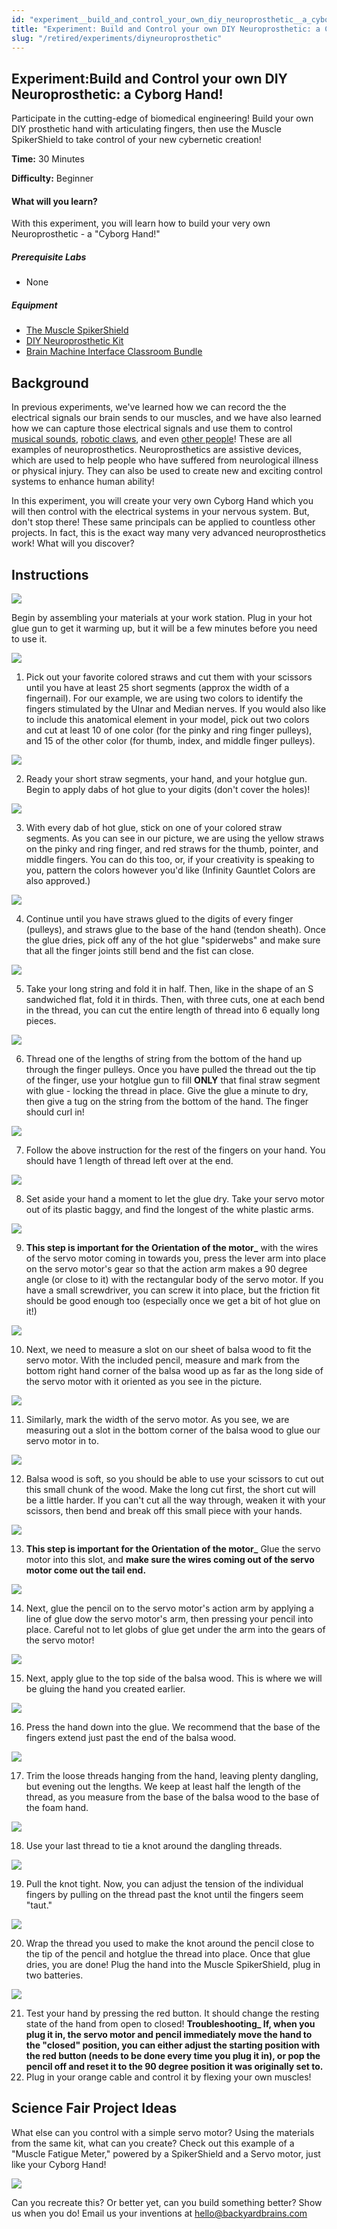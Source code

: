 ```yaml
---
id: "experiment__build_and_control_your_own_diy_neuroprosthetic__a_cyborg_hand!"
title: "Experiment: Build and Control your own DIY Neuroprosthetic: a Cyborg Hand!"
slug: "/retired/experiments/diyneuroprosthetic"
---
```


## Experiment:Build and Control your own DIY Neuroprosthetic: a Cyborg Hand!


Participate in the cutting-edge of biomedical engineering! Build your own DIY
prosthetic hand with articulating fingers, then use the Muscle SpikerShield to
take control of your new cybernetic creation!

**Time:**  30 Minutes

**Difficulty:**   Beginner

#### What will you learn?

With this experiment, you will learn how to build your very own
Neuroprosthetic - a "Cyborg Hand!"

##### Prerequisite Labs

* None

##### Equipment

* [The Muscle SpikerShield](https://backyardbrains.com/products/muscleSpikershieldBundle)
* [DIY Neuroprosthetic Kit](https://backyardbrains.com/products/DIYHand)
* [Brain Machine Interface Classroom Bundle](https://backyardbrains.com/products/brainmachineinterfaceclassroombundle)

## Background

In previous experiments, we've learned how we can record the the electrical
signals our brain sends to our muscles, and we have also learned how we can
capture those electrical signals and use them to control [musical
sounds](music), [robotic claws](MuscleSpikerShield_GripperHand), and even
[other people](humanhumaninterface)! These are all examples of
neuroprosthetics. Neuroprosthetics are assistive devices, which are used to
help people who have suffered from neurological illness or physical injury.
They can also be used to create new and exciting control systems to enhance
human ability!

In this experiment, you will create your very own Cyborg Hand which you will
then control with the electrical systems in your nervous system. But, don't
stop there! These same principals can be applied to countless other projects.
In fact, this is the exact way many very advanced neuroprosthetics work! What
will you discover?

## Instructions

[ ![](./img/DIYHand01.jpg)](./img/DIYHand01.jpg)

Begin by assembling your materials at your work station. Plug in your hot glue
gun to get it warming up, but it will be a few minutes before you need to use
it.

[ ![](./img/DIYHand02.jpg)](./img/DIYHand02.jpg)

  1. Pick out your favorite colored straws and cut them with your scissors until you have at least 25 short segments (approx the width of a fingernail). For our example, we are using two colors to identify the fingers stimulated by the Ulnar and Median nerves. If you would also like to include this anatomical element in your model, pick out two colors and cut at least 10 of one color (for the pinky and ring finger pulleys), and 15 of the other color (for thumb, index, and middle finger pulleys).

[ ![](./img/DIYHand03.jpg)](./img/DIYHand03.jpg)

  2. Ready your short straw segments, your hand, and your hotglue gun. Begin to apply dabs of hot glue to your digits (don't cover the holes)! 

[ ![](./img/DIYHand04.jpg)](./img/DIYHand04.jpg)

  3. With every dab of hot glue, stick on one of your colored straw segments. As you can see in our picture, we are using the yellow straws on the pinky and ring finger, and red straws for the thumb, pointer, and middle fingers. You can do this too, or, if your creativity is speaking to you, pattern the colors however you'd like (Infinity Gauntlet Colors are also approved.) 

[ ![](./img/DIYHand05.jpg)](./img/DIYHand05.jpg)

  4. Continue until you have straws glued to the digits of every finger (pulleys), and straws glue to the base of the hand (tendon sheath). Once the glue dries, pick off any of the hot glue "spiderwebs" and make sure that all the finger joints still bend and the fist can close. 

[ ![](./img/DIYHand06.jpg)](./img/DIYHand06.jpg)

  5. Take your long string and fold it in half. Then, like in the shape of an S sandwiched flat, fold it in thirds. Then, with three cuts, one at each bend in the thread, you can cut the entire length of thread into 6 equally long pieces. 

[ ![](./img/DIYHand07.jpg)](./img/DIYHand07.jpg)

  6. Thread one of the lengths of string from the bottom of the hand up through the finger pulleys. Once you have pulled the thread out the tip of the finger, use your hotglue gun to fill **ONLY** that final straw segment with glue - locking the thread in place. Give the glue a minute to dry, then give a tug on the string from the bottom of the hand. The finger should curl in! 

[ ![](./img/DIYHand08.jpg)](./img/DIYHand08.jpg)

  7. Follow the above instruction for the rest of the fingers on your hand. You should have 1 length of thread left over at the end.

[ ![](./img/DIYHand09.jpg)](./img/DIYHand09.jpg)

  8. Set aside your hand a moment to let the glue dry. Take your servo motor out of its plastic baggy, and find the longest of the white plastic arms. 

[ ![](./img/DIYHand10.jpg)](./img/DIYHand10.jpg)

  9. **This step is important for the Orientation of the motor_** with the wires of the servo motor coming in towards you, press the lever arm into place on the servo motor's gear so that the action arm makes a 90 degree angle (or close to it) with the rectangular body of the servo motor. If you have a small screwdriver, you can screw it into place, but the friction fit should be good enough too (especially once we get a bit of hot glue on it!) 

[ ![](./img/DIYHand11.jpg)](./img/DIYHand11.jpg)

  10. Next, we need to measure a slot on our sheet of balsa wood to fit the servo motor. With the included pencil, measure and mark from the bottom right hand corner of the balsa wood up as far as the long side of the servo motor with it oriented as you see in the picture. 

[ ![](./img/DIYHand12.jpg)](./img/DIYHand12.jpg)

  11. Similarly, mark the width of the servo motor. As you see, we are measuring out a slot in the bottom corner of the balsa wood to glue our servo motor in to. 

[ ![](./img/DIYHand13.jpg)](./img/DIYHand13.jpg)

  12. Balsa wood is soft, so you should be able to use your scissors to cut out this small chunk of the wood. Make the long cut first, the short cut will be a little harder. If you can't cut all the way through, weaken it with your scissors, then bend and break off this small piece with your hands. 

[ ![](./img/DIYHand14.jpg)](./img/DIYHand14.jpg)

  13. **This step is important for the Orientation of the motor_** Glue the servo motor into this slot, and **make sure the wires coming out of the servo motor come out the tail end.**

[ ![](./img/DIYHand15.jpg)](./img/DIYHand15.jpg)

  14. Next, glue the pencil on to the servo motor's action arm by applying a line of glue dow the servo motor's arm, then pressing your pencil into place. Careful not to let globs of glue get under the arm into the gears of the servo motor! 

[ ![](./img/DIYHand16.jpg)](./img/DIYHand16.jpg)

  15. Next, apply glue to the top side of the balsa wood. This is where we will be gluing the hand you created earlier. 

[ ![](./img/DIYHand17.jpg)](./img/DIYHand17.jpg)

  16. Press the hand down into the glue. We recommend that the base of the fingers extend just past the end of the balsa wood. 

[ ![](./img/DIYHand18.jpg)](./img/DIYHand18.jpg)

  17. Trim the loose threads hanging from the hand, leaving plenty dangling, but evening out the lengths. We keep at least half the length of the thread, as you measure from the base of the balsa wood to the base of the foam hand. 

[ ![](./img/DIYHand19.jpg)](./img/DIYHand19.jpg)

  18. Use your last thread to tie a knot around the dangling threads. 

[ ![](./img/DIYHand20.jpg)](./img/DIYHand20.jpg)

  19. Pull the knot tight. Now, you can adjust the tension of the individual fingers by pulling on the thread past the knot until the fingers seem "taut." 

[ ![](./img/DIYHand23.jpg)](./img/DIYHand23.jpg)

  20. Wrap the thread you used to make the knot around the pencil close to the tip of the pencil and hotglue the thread into place. Once that glue dries, you are done! Plug the hand into the Muscle SpikerShield, plug in two batteries. 

[ ![](./img/DIYHand24.jpg)](./img/DIYHand24.jpg)

  21. Test your hand by pressing the red button. It should change the resting state of the hand from open to closed! **Troubleshooting_ If, when you plug it in, the servo motor and pencil immediately move the hand to the "closed" position, you can either adjust the starting position with the red button (needs to be done every time you plug it in), or pop the pencil off and reset it to the 90 degree position it was originally set to.**
  22. Plug in your orange cable and control it by flexing your own muscles! 

## Science Fair Project Ideas

What else can you control with a simple servo motor? Using the materials from
the same kit, what can you create? Check out this example of a "Muscle Fatigue
Meter," powered by a SpikerShield and a Servo motor, just like your Cyborg
Hand!

[ ![](./img/DIYHand25.jpg)](./img/DIYHand25.jpg)

Can you recreate this? Or better yet, can you build something better? Show us
when you do! Email us your inventions at
[hello@backyardbrains.com](mailto:hello@backyardbrains.com)
